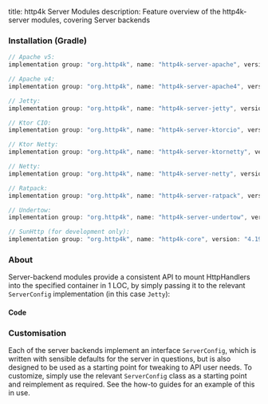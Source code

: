 title: http4k Server Modules
description: Feature overview of the http4k-server modules, covering Server backends

### Installation (Gradle)

```groovy
// Apache v5: 
implementation group: "org.http4k", name: "http4k-server-apache", version: "4.19.5.0"

// Apache v4: 
implementation group: "org.http4k", name: "http4k-server-apache4", version: "4.19.5.0"

// Jetty: 
implementation group: "org.http4k", name: "http4k-server-jetty", version: "4.19.5.0"

// Ktor CIO: 
implementation group: "org.http4k", name: "http4k-server-ktorcio", version: "4.19.5.0"

// Ktor Netty: 
implementation group: "org.http4k", name: "http4k-server-ktornetty", version: "4.19.5.0"

// Netty: 
implementation group: "org.http4k", name: "http4k-server-netty", version: "4.19.5.0"

// Ratpack: 
implementation group: "org.http4k", name: "http4k-server-ratpack", version: "4.19.5.0"

// Undertow: 
implementation group: "org.http4k", name: "http4k-server-undertow", version: "4.19.5.0"

// SunHttp (for development only): 
implementation group: "org.http4k", name: "http4k-core", version: "4.19.5.0"
```

### About
Server-backend modules provide a consistent API to mount HttpHandlers into the specified container in 1 LOC, by 
simply passing it to the relevant `ServerConfig` implementation (in this case `Jetty`):

#### Code [<img class="octocat"/>](https://github.com/http4k/http4k/blob/master/src/docs/guide/reference/servers/example_http.kt)

<script src="https://gist-it.appspot.com/https://github.com/http4k/http4k/blob/master/src/docs/guide/reference/servers/example_http.kt"></script>

### Customisation
Each of the server backends implement an interface `ServerConfig`, which is written with sensible defaults for the server in questions, 
but is also designed to be used as a starting point for tweaking to API user needs. To customize, simply use the relevant `ServerConfig` 
class as a starting point and reimplement as required. See the how-to guides for an example of this in use.
